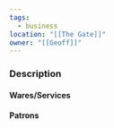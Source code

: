 ```yaml
---
tags:
  - business
location: "[[The Gate]]"
owner: "[[Geoff]]"
---
```


### Description


#### Wares/Services

#### Patrons

